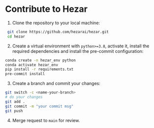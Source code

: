 # Contribute to Hezar

1. Clone the repository to your local machine:
```bash
 git clone https://github.com/hezarai/hezar.git
 cd hezar
```

2. Create a virtual environment with `python>=3.8`, activate it, install the required
   dependencies and install the pre-commit configuration:

```bash
conda create -n hezar_env python
conda activate hezar_env
pip install -r requirements.txt
pre-commit install
```

3. Create a branch and commit your changes:
```bash
git switch -c <name-your-branch>
# do your changes
git add .
git commit -m "your commit msg"
git push
```

4. Merge request to `main` for review.

